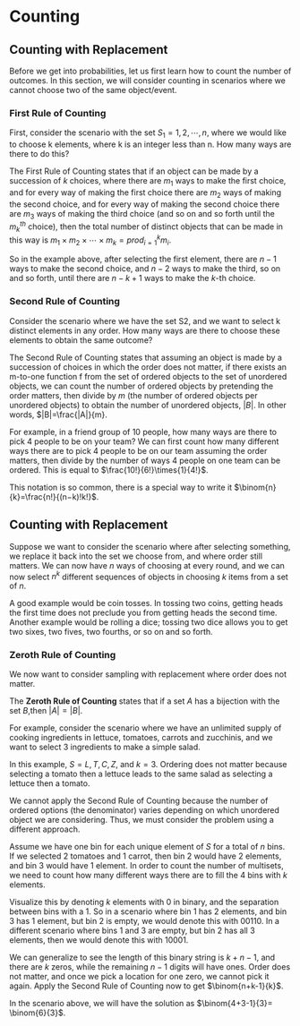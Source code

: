 # Counting

## Counting with Replacement
Before we get into probabilities, let us first learn how to count the number of outcomes. In this section, we will consider counting in scenarios where we cannot choose two of the same object/event.

### First Rule of Counting
First, consider the scenario with the set $S_1={1,2,⋯,n}$, where we would 
like to choose k elements, where k is an integer less than n. How many ways
are there to do this?

The First Rule of Counting states that if an object can be made by a 
succession of $k$ choices, where there are $m_1$ ways to make the first
choice,  and for every way of making the first choice there are $m_2$ ways
of making the second choice, and for every way of making the second choice
there are $m_3$ ways of making the third choice (and so on and so forth 
until the $m^{th}_k$ choice), then the total number of distinct objects
that can be made in this way is $m_1\times m_2 \times \cdots \times m_k=
prod^k_{i=1}m_i$.

So in the example above, after selecting the first element, there are
$n−1$ ways to make the second choice, and $n−2$ ways to make the third, so
on and so forth, until there are $n−k+1$ ways to make the $k$-th choice.

### Second Rule of Counting
Consider the scenario where we have the set S2, and we want to select k 
distinct elements in any order. How many ways are there to choose these
elements to obtain the same outcome?

The Second Rule of Counting states that assuming an object is made by a 
succession of choices in which the order does not matter, if there exists 
an m-to-one function f from the set of ordered objects to the set of 
unordered objects, we can count the number of ordered objects by pretending
the order matters, then divide by $m$ (the number of ordered objects per
unordered objects) to obtain the number of unordered objects, $|B|$. In 
other words, $|B|=\frac{|A|}{m}.

For example, in a friend group of 10 people, how many ways are there to
pick 4 people to be on your team? We can first count how many different 
ways there are to pick 4 people to be on our team assuming the order 
matters, then divide by the number of ways 4 people on one team can be 
ordered. This is equal to $\frac{10!}{6!}\times{1}{4!}$.

This notation is so common, there is a special way to write it 
$\binom{n}{k}=\frac{n!}{(n−k)!k!}$.

## Counting with Replacement
Suppose we want to consider the scenario where after selecting something,
we replace it back into the set we choose from, and where order still 
matters. We can now have $n$ ways of choosing at every round, and we can
now select $n^k$ different sequences of objects in choosing $k$ items from
a set of $n$.

A good example would be coin tosses. In tossing two coins, getting heads
the first time does not preclude you from getting heads the second time.
Another example would be rolling a dice; tossing two dice allows you to
get two sixes, two fives, two fourths, or so on and so forth.

### Zeroth Rule of Counting
We now want to consider sampling with replacement where order does not 
matter. 

The **Zeroth Rule of Counting** states that if a set $A$ has a bijection
with the set $B$,then $|A| = |B|$.

For example, consider the scenario where we have an unlimited supply of
cooking ingredients in lettuce, tomatoes, carrots and zucchinis, and we 
want to select 3 ingredients to make a simple salad. 

In this example, $S = {L, T, C, Z}$, and $k = 3$. Ordering does not matter
because selecting a tomato then a lettuce leads to the same salad as
selecting a lettuce then a tomato.

We cannot apply the Second Rule of Counting because the number of ordered
options (the denominator) varies depending on which unordered object we
are considering. Thus, we must consider the problem using a different
approach.

Assume we have one bin for each unique element of $S$ for a total of $n$
bins. If we selected 2 tomatoes and 1 carrot, then bin 2 would have 2
elements, and bin 3 would have 1 element. In order to count the number of
multisets, we need to count how many different ways there are to fill the
4 bins with $k$ elements.

Visualize this by denoting $k$ elements with 0 in binary, and the separation
between bins with a 1. So in a scenario where bin 1 has 2 elements, and bin
3 has 1 element, but bin 2 is empty, we would denote this with $00110$. In
a different scenario where bins 1 and 3 are empty, but bin 2 has all 3
elements, then we would denote this with $10001$.

We can generalize to see the length of this binary string is $k+n-1$, and
there are $k$ zeros, while the remaining $n-1$ digits will have ones. Order
does not matter, and once we pick a location for one zero, we cannot pick it
again. Apply the Second Rule of Counting now to get $\binom{n+k-1}{k}$.

In the scenario above, we will have the solution as $\binom{4+3-1}{3}=
\binom{6}{3}$. 
